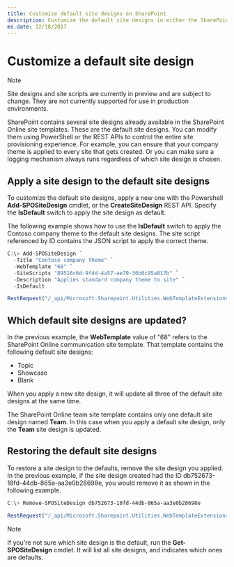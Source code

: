 ```yaml
---
title: Customize default site designs on SharePoint
description: Customize the default site designs in either the SharePoint team site or communications site template
ms.date: 12/18/2017
---
```


# Customize a default site design

> [!NOTE]
> Site designs and site scripts are currently in preview and are subject to change. They are not currently supported for use in production environments.

SharePoint contains several site designs already available in the SharePoint Online site templates. These are the default site designs. You can modify them using PowerShell or the REST APIs to control the entire site provisioning experience. For example, you can ensure that your company theme is applied to every site that gets created. Or you can make sure a logging mechanism always runs regardless of which site design is chosen.

## Apply a site design to the default site designs

To customize the default site designs, apply a new one with the Powershell **Add-SPOSiteDesign** cmdlet, or the **CreateSiteDesign** REST API. Specify the **IsDefault** switch to apply the site design as default.

The following example shows how to use the **IsDefault** switch to apply the Contoso company theme to the default site designs. The site script referenced by ID contains the JSON script to apply the correct theme.

```powershell
C:\> Add-SPOSiteDesign `
  -Title "Contoso company theme" `
  -WebTemplate "68" `
  -SiteScripts "89516c6d-9f4d-4a57-ae79-36b0c95a817b" `
  -Description "Applies standard company theme to site" `
  -IsDefault
```
```javascript
RestRequest("/_api/Microsoft.Sharepoint.Utilities.WebTemplateExtensions.SiteScriptUtility.CreateSiteDesign", {info:{Title:"Contoso company theme", Description:"Applies standard company theme to site", SiteScriptIds:["89516c6d-9f4d-4a57-ae79-36b0c95a817b"],  WebTemplate:"68", IsDefault: true}});
```

## Which default site designs are updated?

In the previous example, the **WebTemplate** value of "68" refers to the SharePoint Online communication site template. That template contains the following default site designs:

- Topic
- Showcase
- Blank

When you apply a new site design, it will update all three of the default site designs at the same time.

The SharePoint Online team site template contains only one default site design named **Team**. In this case when you apply a default site design, only the **Team** site design is updated.

## Restoring the default site designs

To restore a site design to the defaults, remove the site design you applied. In the previous example, if the site design created had the ID db752673-18fd-44db-865a-aa3e0b28698e, you would remove it as shown in the following example.

```powershell
C:\> Remove-SPOSiteDesign db752673-18fd-44db-865a-aa3e0b28698e
```
```javascript
RestRequest("/_api/Microsoft.Sharepoint.Utilities.WebTemplateExtensions.SiteScriptUtility.DeleteSiteDesign", {id:"db752673-18fd-44db-865a-aa3e0b28698e"});
```

> [!NOTE]
> If you're not sure which site design is the default, run the **Get-SPOSiteDesign** cmdlet. It will list all site designs, and indicates which ones are defaults.
